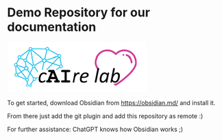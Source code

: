 # Demo Repository for our documentation

![Projektlogo](Pictures/Christian_B/Logo.png)

To get started, download Obsidian from https://obsidian.md/ and install it.

From there just add the git plugin and add this repository as remote :)

For further assistance: ChatGPT knows how Obsidian works ;)